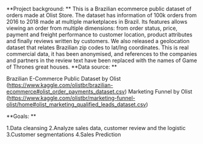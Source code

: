 **Project background: **
This is a Brazilian ecommerce public dataset of orders made at Olist Store. The dataset has information of 100k orders from 2016 to 2018 made at multiple marketplaces in Brazil. Its features allows viewing an order from multiple dimensions: from order status, price, payment and freight performance to customer location, product attributes and finally reviews written by customers. We also released a geolocation dataset that relates Brazilian zip codes to lat/lng coordinates.
This is real commercial data, it has been anonymised, and references to the companies and partners in the review text have been replaced with the names of Game of Thrones great houses.
**Data source: **

Brazilian E-Commerce Public Dataset by Olist (https://www.kaggle.com/olistbr/brazilian-ecommerce#olist_order_payments_dataset.csv)
Marketing Funnel by Olist (https://www.kaggle.com/olistbr/marketing-funnel-olist/home#olist_marketing_qualified_leads_dataset.csv)

**Goals: **

1.Data cleansing
2.Analyze sales data, customer review and the logistic
3.Customer segmentations
4.Sales Prediction
